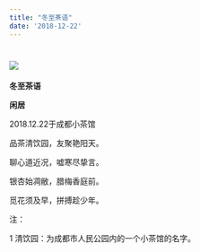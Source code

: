 ```yaml
---
title: "冬至茶语"
date: '2018-12-22'
---
```

  #  ![](/images/heshui.jpg)
  
  **冬至茶语**
  
  **闲居**
  
2018.12.22于成都小茶馆 

品茶清饮园，友聚艳阳天。 

聊心道近况，嘘寒尽挚言。 

银杏始凋敝，腊梅香庭前。 

觅花须及早，拼搏趁少年。


注： 

1 清饮园：为成都市人民公园内的一个小茶馆的名字。 
